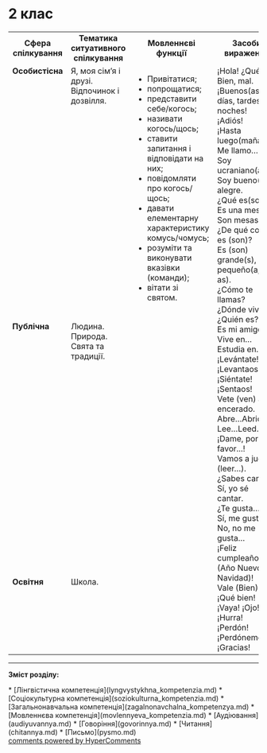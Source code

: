 <div id="hypercomments_widget" class="js-hypercomments-widget invisible"></div>

# 2 клас

<table>
  <tr>
    <td width="10%" align="center"><b>Сфера спілкування</b></td>
    <td width="10%" align="center"><b>Тематика ситуативного спілкування</b></td>
    <td width="40%" align="center"><b>Мовленнєві функції</b></td>
    <td width="60%" align="center"><b>Засоби вираження</b></td>
  </tr>
  <tr>
    <td width="10%" style="vertical-align:top !important;">
<b>Особистісна</b></td>
    <td width="10%" style="vertical-align:top !important;">
Я, моя сім’я і друзі.<br>
Відпочинок і дозвілля.<br>
</td>
    <td width="40%" style="vertical-align:top !important;" rowspan="3">
<ul type="disc">
<li>Привітатися;</li>
<li>попрощатися;</li>
<li>представити себе/когось;</li>
<li>називати когось/щось;</li>
<li>ставити запитання і відповідати на них;</li>
<li>повідомляти про когось/щось;</li>
<li>давати елементарну характеристику комусь/чомусь;</li>
<li>розуміти та виконувати вказівки (команди);</li>
<li>вітати зі святом.</li>
</ul>
</td>
    <td width="60%" style="vertical-align:top !important;" rowspan="3">
¡Hola! ¿Qué tal? Bien, mal.<br>
¡Buenos(as) días, tardes, noches! <br>
¡Adiós!<br>
¡Hasta luego(mañana)!<br>
Me llamo…<br>
Soy ucraniano(a). <br>
Soy bueno(a), alegre.<br>
¿Qué es(son)?<br>
Es una mesa. Son mesas.<br>
¿De qué color es (son)?<br>
Es (son) grande(s), pequeño(a, os, as).<br>
¿Cómo te llamas?<br>
¿Dónde vives?<br>
¿Quién es?<br>
Es mi amigo.<br>
Vive en…<br>
Estudia en…<br>
¡Levántate! ¡Levantaos!<br>
¡Siéntate! ¡Sentaos!<br>
Vete (ven) al encerado. Abre…Abrid…<br>
Lee…Leed…<br>
¡Dame, por favor...!<br>
Vamos a jugar (leer…).<br>
¿Sabes cantar? Sí, yo sé cantar.<br>
¿Te gusta…? <br>
Sí, me gusta…<br>
No, no me gusta…<br>
¡Feliz cumpleaños (Año Nuevo, Navidad)!<br>
Vale (Bien).<br>
¡Qué bien!<br>
¡Vaya! ¡Ojo! ¡Hurra!<br>
¡Perdón!<br>
¡Perdóneme!<br>
¡Gracias!<br>
</td>
  </tr>
<tr>
    <td width="10%" style="vertical-align:top !important;">
<b>Публічна</b></td>
    <td width="10%" style="vertical-align:top !important;">
Людина.<br>
Природа.<br>
Свята та традиції.</td>
</tr>
<tr>
    <td width="10%" style="vertical-align:top !important;">
<b>Освітня</b></td>
    <td width="10%" style="vertical-align:top !important;">
Школа.</td>
</tr>
</table>

<hr>
<p><b>Зміст розділу:</b></p>
   * [Лінгвістична компетенція](lyngvystykhna_kompetenzia.md)
   * [Соціокультурна компетенція](soziokulturna_kompetenzia.md)
   * [Загальнонавчальна компетенція](zagalnonavchalna_kompetenzya.md)
   * [Мовленнєва компетенція](movlennyeva_kompetenzia.md)
       * [Аудіювання](audiyuvannya.md)
       * [Говоріння](govorinnya.md)
       * [Читання](chitannya.md)
       * [Письмо](pysmo.md)

<div class="js-hypercomments-container">
    <a href="http://hypercomments.com" class="hc-link" title="comments widget">comments powered by HyperComments</a>
</div>